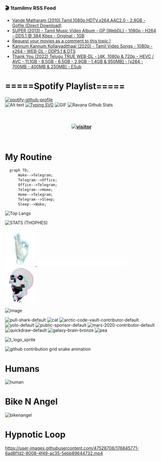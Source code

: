 ### 🎬 1tamilmv RSS Feed

<!-- BLOG-POST-LIST:START -->
- [Vande Matharam &lpar;2010&rpar;.Tamil.1080p.HDTV.x264.AAC2.0 - 2.8GB - Gofile &lpar;Direct Download&rpar;](https://www.1tamilmv.team/index.php?/forums/topic/106186-vande-matharam-2010tamil1080phdtvx264aac20-28gb-gofile-direct-download/&do=findComment&comment=333574)
- [SUPER &lpar;2013&rpar; - Tamil Music Video Album - GP &lpar;WebDL&rpar; - 1080p - H264 - DD5.1 @ 384 Kbps - Original - 1GB](https://www.1tamilmv.team/index.php?/forums/topic/164035-super-2013-tamil-music-video-album-gp-webdl-1080p-h264-dd51-384-kbps-original-1gb/&do=findComment&comment=333573)
- [Request your movies as a comment to this topic.!](https://www.1tamilmv.team/index.php?/forums/topic/79-request-your-movies-as-a-comment-to-this-topic/&do=findComment&comment=333572)
- [Kannum Kannum Kollaiyadithaal &lpar;2020&rpar; - Tamil Video Songs - 1080p - x264 - WEB-DL - DDP5.1 &amp; DTS](https://www.1tamilmv.team/index.php?/forums/topic/132157-kannum-kannum-kollaiyadithaal-2020-tamil-video-songs-1080p-x264-web-dl-ddp51-dts/&do=findComment&comment=333571)
- [Thank You &lpar;2022&rpar; Telugu TRUE WEB-DL - [4K, 1080p &amp; 720p - HEVC / AVC - 11.1GB - 8.5GB - 6.5GB - 2.9GB - 1.4GB &amp; 950MB] - [x264 - 700MB - 400MB &amp; 250MB] - ESub](https://www.1tamilmv.team/index.php?/forums/topic/167297-thank-you-2022-telugu-true-web-dl-4k-1080p-720p-hevc-avc-111gb-85gb-65gb-29gb-14gb-950mb-x264-700mb-400mb-250mb-esub/&do=findComment&comment=333570)
<!-- BLOG-POST-LIST:END -->

# =====Spotify Playlist=====
[![spotify-github-profile](https://spotify-github-profile.vercel.app/api/view?uid=31rfzgmuvvewegdlxvlev4ynz4vu&cover_image=true&theme=default&bar_color=53b14f&bar_color_cover=true)](https://ravana69.github.io/rss)
</br>
![Alt text](https://spotify-recently-played-readme.vercel.app/api?user=31rfzgmuvvewegdlxvlev4ynz4vu)
[![Typing SVG](https://readme-typing-svg.herokuapp.com?color=%2336BCF7&center=true&vCenter=true&multiline=true&height=81&lines=I+AM+RAVANA;CONTACT+ME+ON+TELEGRAM%3A+%40R4V4N4)](https://git.io/typing-svg)
<img align="centre" height="400px" width="490px" alt="GIF" src="https://github.com/ravana69/ravana69/blob/master/rvm.gif" />
![Ravana Github Stats](https://github-readme-stats.vercel.app/api?username=ravana69&&show_icons=true&theme=radical)

<br />
<h3 align="center"> <a href="https://t.me/r4v4n4"><img src="https://profile-counter.glitch.me/ravana69/count.svg" alt="visitor" width="600"></a> </h3>
</br>

<H1>My Routine</H1>

```mermaid
  graph TD;
      Wake-->Telegram;
      Telegram-->Office;
      Office-->Telegram;
      Telegram-->Home;
      Home-->Telegram;
      Telegram-->Sleep;
      Sleep-->Wake;
```
![Top Langs](https://github-readme-stats.vercel.app/api/top-langs/?username=ravana69&&show_icons=true&theme=radical)

![STATS (THOPHES)](https://github-profile-trophy.vercel.app/?username=ravana69&theme=gruvbox&margin-w=10&margin-h=15&column=8)
<br />
<p align="left">
    <a href="#">
        <img width="20%" src="./assets/images/hand.gif" alt="" />
    </a>
    <a href="#">
        <img width="59%" src="./assets/images/spacer.png" alt="" >
    </a>
    <a href="#">
        <img width="20%" src="./assets/images/skull.gif" alt="" />
    </a>
</p>


![image](https://user-images.githubusercontent.com/47528708/175298537-0623dc00-7b1a-4ec1-b5b1-71768763a234.png)

<img width="148" alt="pull-shark-default" src="https://user-images.githubusercontent.com/47528708/176419715-70981865-4dc6-489a-8a1a-06842db67b15.gif"> <img width="148" alt="cat" src="https://user-images.githubusercontent.com/47528708/179149594-60701d0e-e626-415f-9958-80736351eadd.gif"> <img width="148" alt="arctic-code-vault-contributor-default" src="https://user-images.githubusercontent.com/47528708/175267501-e1fbbb8f-c2b2-4882-b865-2ac4debef26c.png"> <img width="148" alt="yolo-default" src="https://user-images.githubusercontent.com/47528708/175267654-281a1880-1129-4b7b-bf2f-de5dd2bc5afa.png"> <img width="148" alt="public-sponsor-default" src="https://user-images.githubusercontent.com/47528708/175268448-2e78cc75-fb25-4d76-bd22-7df520446b45.png"> <img width="148" alt="mars-2020-contributor-default" src="https://user-images.githubusercontent.com/47528708/175268475-de6d987a-3be9-4353-86a5-23b422559355.png"> <img width="148" alt="quickdraw-default" src="https://user-images.githubusercontent.com/47528708/179148665-33e7c2c8-5d95-413e-8b25-6862820a5fe7.png"> <img width="148" alt="galaxy-brain-bronze" src="https://user-images.githubusercontent.com/47528708/176419717-e2fdca8b-0fdc-47dd-9511-a7ff52178a33.gif"> <img width="148" alt="pea" src="https://user-images.githubusercontent.com/47528708/179149608-800ce6e1-7d24-4bfe-8e84-5628e6d5497d.gif">

![t_logo_sprite](https://user-images.githubusercontent.com/47528708/175293007-21ff1792-1fca-4be3-bcae-12fdc3aa414f.svg)

![github contribution grid snake animation](https://raw.githubusercontent.com/ravana69/ravana69/output/github-contribution-grid-snake-dark.svg#gh-dark-mode-only)

# Humans
<img width="170" alt="human" src="https://user-images.githubusercontent.com/47528708/176413829-c142d478-1c96-4c3c-a2a4-2dd35374c335.gif">

# Bike N Angel
<img width="170" alt="bikenangel" src="https://user-images.githubusercontent.com/47528708/176616968-3a44f91e-8016-477c-9bb5-c4689a1adbee.gif">

# Hypnotic Loop

https://user-images.githubusercontent.com/47528708/176845771-6ad8f1d2-8008-4f49-ac35-5ebb89644732.mp4


